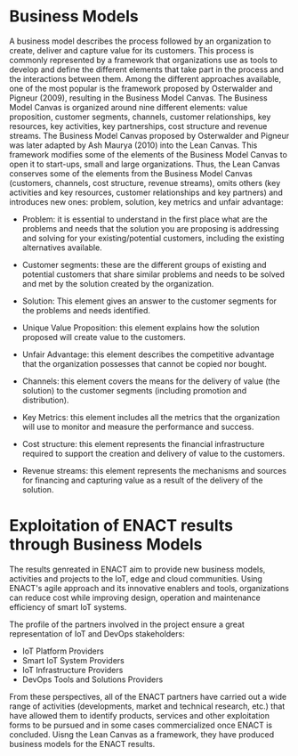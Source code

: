 
# Business Models
A business model describes the process followed by an organization to create, deliver and capture value for its customers. This process is commonly represented by a framework that organizations use as tools to develop and define the different elements that take part in the process and the interactions between them. Among the different approaches available, one of the most popular is the framework proposed by Osterwalder and Pigneur (2009), resulting in the Business Model Canvas. The Business Model Canvas is organized around nine different elements: value proposition, customer segments, channels, customer relationships, key resources, key activities, key partnerships, cost structure and revenue streams.
The Business Model Canvas proposed by Osterwalder and Pigneur was later adapted by Ash Maurya (2010) into the Lean Canvas. This framework modifies some of the elements of the Business Model Canvas to open it to start-ups, small and large organizations. Thus, the Lean Canvas conserves some of the elements from the Business Model Canvas (customers, channels, cost structure, revenue streams), omits others (key activities and key resources, customer relationships and key partners) and introduces new ones: problem, solution, key metrics and unfair advantage:

* Problem: it is essential to understand in the first place what are the problems and needs that the solution you are proposing is addressing and solving for your existing/potential customers, including the existing alternatives available.

* Customer segments: these are the different groups of existing and potential customers that share similar problems and needs to be solved and met by the solution created by the organization.

* Solution: This element gives an answer to the customer segments for the problems and needs identified.

* Unique Value Proposition: this element explains how the solution proposed will create value to the customers.

* Unfair Advantage: this element describes the competitive advantage that the organization possesses that cannot be copied nor bought.

* Channels: this element covers the means for the delivery of value (the solution) to the customer segments (including promotion and distribution).

* Key Metrics: this element includes all the metrics that the organization will use to monitor and measure the performance and success.

* Cost structure: this element represents the financial infrastructure required to support the creation and delivery of value to the customers.

* Revenue streams: this element represents the mechanisms and sources for financing and capturing value as a result of the delivery of the solution.

# Exploitation of ENACT results through Business Models
The results genreated in ENACT aim to provide new business models, activities and projects to the IoT, edge and cloud communities. Using ENACT's agile approach and its innovative enablers and tools, organizations can reduce cost while improving design, operation and maintenance efficiency of smart IoT systems.

The profile of the partners involved in the project ensure a great representation of IoT and DevOps stakeholders: 

* IoT Platform Providers
* Smart IoT System Providers
* IoT Infrastructure Providers
* DevOps Tools and Solutions Providers

From these perspectives, all of the ENACT partners have carried out a wide range of activities (developments, market and technical research, etc.) that have allowed them to identify products, services and other exploitation forms to be pursued and in some cases commercialized once ENACT is concluded. Uisng the Lean Canvas as a framework, they have produced business models for the ENACT results. 
